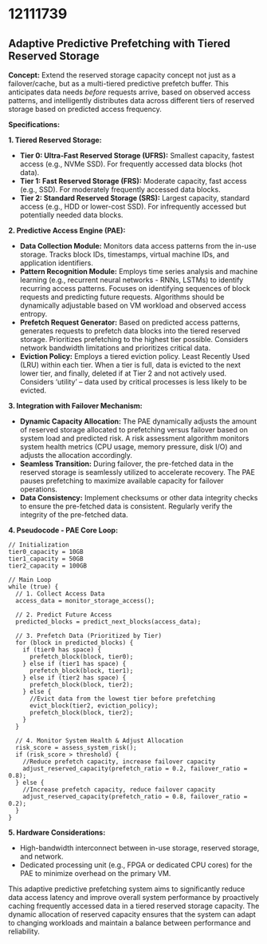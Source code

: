 # 12111739

## Adaptive Predictive Prefetching with Tiered Reserved Storage

**Concept:** Extend the reserved storage capacity concept not just as a failover/cache, but as a multi-tiered predictive prefetch buffer. This anticipates data needs *before* requests arrive, based on observed access patterns, and intelligently distributes data across different tiers of reserved storage based on predicted access frequency.

**Specifications:**

**1. Tiered Reserved Storage:**

*   **Tier 0: Ultra-Fast Reserved Storage (UFRS):**  Smallest capacity, fastest access (e.g., NVMe SSD). For frequently accessed data blocks (hot data).
*   **Tier 1: Fast Reserved Storage (FRS):** Moderate capacity, fast access (e.g., SSD). For moderately frequently accessed data blocks.
*   **Tier 2: Standard Reserved Storage (SRS):** Largest capacity, standard access (e.g., HDD or lower-cost SSD). For infrequently accessed but potentially needed data blocks.

**2. Predictive Access Engine (PAE):**

*   **Data Collection Module:** Monitors data access patterns from the in-use storage. Tracks block IDs, timestamps, virtual machine IDs, and application identifiers.
*   **Pattern Recognition Module:** Employs time series analysis and machine learning (e.g., recurrent neural networks - RNNs, LSTMs) to identify recurring access patterns. Focuses on identifying sequences of block requests and predicting future requests.  Algorithms should be dynamically adjustable based on VM workload and observed access entropy.
*   **Prefetch Request Generator:** Based on predicted access patterns, generates requests to prefetch data blocks into the tiered reserved storage. Prioritizes prefetching to the highest tier possible.  Considers network bandwidth limitations and prioritizes critical data.
*   **Eviction Policy:**  Employs a tiered eviction policy.  Least Recently Used (LRU) within each tier.  When a tier is full, data is evicted to the next lower tier, and finally, deleted if at Tier 2 and not actively used.  Considers ‘utility’ – data used by critical processes is less likely to be evicted.

**3. Integration with Failover Mechanism:**

*   **Dynamic Capacity Allocation:** The PAE dynamically adjusts the amount of reserved storage allocated to prefetching versus failover based on system load and predicted risk.  A risk assessment algorithm monitors system health metrics (CPU usage, memory pressure, disk I/O) and adjusts the allocation accordingly.
*   **Seamless Transition:** During failover, the pre-fetched data in the reserved storage is seamlessly utilized to accelerate recovery. The PAE pauses prefetching to maximize available capacity for failover operations.
*   **Data Consistency:** Implement checksums or other data integrity checks to ensure the pre-fetched data is consistent. Regularly verify the integrity of the pre-fetched data.

**4. Pseudocode - PAE Core Loop:**

```pseudocode
// Initialization
tier0_capacity = 10GB
tier1_capacity = 50GB
tier2_capacity = 100GB

// Main Loop
while (true) {
  // 1. Collect Access Data
  access_data = monitor_storage_access();

  // 2. Predict Future Access
  predicted_blocks = predict_next_blocks(access_data);

  // 3. Prefetch Data (Prioritized by Tier)
  for (block in predicted_blocks) {
    if (tier0 has space) {
      prefetch_block(block, tier0);
    } else if (tier1 has space) {
      prefetch_block(block, tier1);
    } else if (tier2 has space) {
      prefetch_block(block, tier2);
    } else {
      //Evict data from the lowest tier before prefetching
      evict_block(tier2, eviction_policy);
      prefetch_block(block, tier2);
    }
  }

  // 4. Monitor System Health & Adjust Allocation
  risk_score = assess_system_risk();
  if (risk_score > threshold) {
    //Reduce prefetch capacity, increase failover capacity
    adjust_reserved_capacity(prefetch_ratio = 0.2, failover_ratio = 0.8);
  } else {
    //Increase prefetch capacity, reduce failover capacity
    adjust_reserved_capacity(prefetch_ratio = 0.8, failover_ratio = 0.2);
  }
}
```

**5. Hardware Considerations:**

*   High-bandwidth interconnect between in-use storage, reserved storage, and network.
*   Dedicated processing unit (e.g., FPGA or dedicated CPU cores) for the PAE to minimize overhead on the primary VM.

This adaptive predictive prefetching system aims to significantly reduce data access latency and improve overall system performance by proactively caching frequently accessed data in a tiered reserved storage capacity.  The dynamic allocation of reserved capacity ensures that the system can adapt to changing workloads and maintain a balance between performance and reliability.
